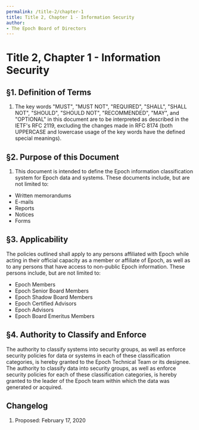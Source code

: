 ```yaml
---
permalink: /title-2/chapter-1
title: Title 2, Chapter 1 - Information Security
author:
- The Epoch Board of Directors
---
```

# Title 2, Chapter 1 - Information Security

## §1. Definition of Terms

1.  The key words "MUST", "MUST NOT", "REQUIRED", "SHALL", "SHALL NOT",
    "SHOULD", "SHOULD NOT", "RECOMMENDED", "MAY", and "OPTIONAL" in this
    document are to be interpreted as described in the IETF's RFC 2119,
    excluding the changes made in RFC 8174 (both UPPERCASE and lowercase
    usage of the key words have the defined special meanings).

## §2. Purpose of this Document

1.  This document is intended to define the Epoch information
    classification system for Epoch data and systems. These documents include, 
    but are not limited to:

- Written memorandums
- E-mails
- Reports
- Notices
- Forms

## §3. Applicability

The policies outlined shall apply to any persons affiliated
with Epoch while acting in their official capacity as a member or affiliate of Epoch, 
as well as to any persons that have access to non-public Epoch information. 
These persons include, but are not limited to:

-   Epoch Members
-   Epoch Senior Board Members
-   Epoch Shadow Board Members
-   Epoch Certified Advisors
-   Epoch Advisors
-   Epoch Board Emeritus Members

## §4. Authority to Classify and Enforce
The authority to classify systems into security groups, as well as enforce security policies for data or systems in each of these classification categories, is hereby granted to the Epoch Technical Team or its designee. The authority to classify data into security groups, as well as enforce security policies for each of these classification categories, is hereby granted to the leader of the Epoch team within which the data was generated or acquired.


## Changelog

1.  Proposed: February 17, 2020

